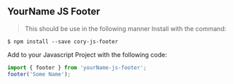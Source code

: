 ## YourName JS Footer
> This should be use in the following manner
Install with the command:
```
$ npm install --save cory-js-footer
```
Add to your Javascript Project with the following code:
```javascript
import { footer } from 'yourName-js-footer';
footer('Some Name');